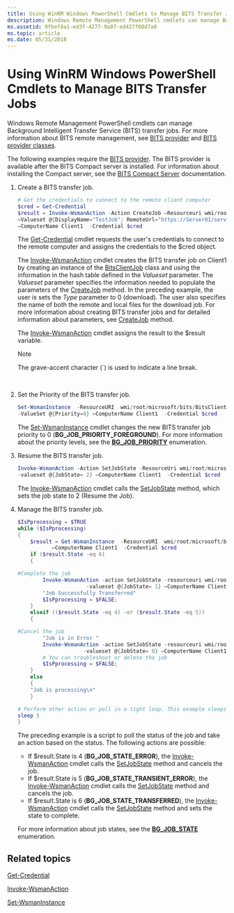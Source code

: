 ```yaml
---
title: Using WinRM Windows PowerShell Cmdlets to Manage BITS Transfer Jobs
description: Windows Remote Management PowerShell cmdlets can manage Background Intelligent Transfer Service (BITS) transfer jobs.
ms.assetid: 9fbef8a1-ed3f-4277-9a07-ed427f60d7a8
ms.topic: article
ms.date: 05/31/2018
---
```


# Using WinRM Windows PowerShell Cmdlets to Manage BITS Transfer Jobs

Windows Remote Management PowerShell cmdlets can manage Background Intelligent Transfer Service (BITS) transfer jobs. For more information about BITS remote management, see [BITS provider](/previous-versions/windows/desktop/bitsprov/bits-provider) and [BITS provider classes]( /previous-versions//dd904507(v=vs.85)).

The following examples require the [BITS provider](/previous-versions/windows/desktop/bitsprov/bits-provider). The BITS provider is available after the BITS Compact server is installed. For information about installing the Compact server, see the [BITS Compact Server](bits-compact-server.md) documentation.

1.  Create a BITS transfer job.

    ```PowerShell
    # Get the credentials to connect to the remote client computer
    $cred = Get-Credential
    $result = Invoke-WsmanAction -Action CreateJob –Resourceuri wmi/root/microsoft/bits/BitsClientJob `
    –Valueset @{DisplayName="TestJob"; RemoteUrl="https://Server01/servertestdir/testfile1.txt"; LocalFile="C:\clienttestdir\testfile1.txt";Type=0} `
    –ComputerName Client1  -Credential $cred
    ```

    

    The [Get-Credential](/previous-versions//dd315327(v=technet.10)) cmdlet requests the user's credentials to connect to the remote computer and assigns the credentials to the $cred object.

    The [Invoke-WsmanAction](/powershell/module/Microsoft.WsMan.Management/Invoke-WSManAction?view=powershell-5.1) cmdlet creates the BITS transfer job on Client1 by creating an instance of the [BitsClientJob](/previous-versions/windows/desktop/legacy/dd904502(v=vs.85)) class and using the information in the hash table defined in the *Valueset* parameter. The *Valueset* parameter specifies the information needed to populate the parameters of the [CreateJob](/previous-versions/windows/desktop/bitsprov/createjob-bitsclientjob) method. In the preceding example, the user is sets the *Type* parameter to 0 (download). The user also specifies the name of both the remote and local files for the download job. For more information about creating BITS transfer jobs and for detailed information about parameters, see [CreateJob](/previous-versions/windows/desktop/bitsprov/createjob-bitsclientjob) method.

    The [Invoke-WsmanAction](/powershell/module/Microsoft.WsMan.Management/Invoke-WSManAction?view=powershell-5.1&preserve-view=true) cmdlet assigns the result to the $result variable.

    > [!Note]  
    > The grave-accent character (\`) is used to indicate a line break.

     

2.  Set the Priority of the BITS transfer job.

    ```PowerShell
    Set-WsmanInstance  -ResourceURI  wmi/root/microsoft/bits/BitsClientJob -SelectorSet @{JobId=$result.JobId} `
    -ValueSet @{Priority=0} –ComputerName Client1  -Credential $cred
    ```

    

    The [Set-WsmanInstance](/powershell/module/Microsoft.WsMan.Management/Set-WSManInstance?view=powershell-5.1&preserve-view=true) cmdlet changes the new BITS transfer job priority to 0 (**BG\_JOB\_PRIORITY\_FOREGROUND**). For more information about the priority levels, see the [**BG\_JOB\_PRIORITY**](/windows/desktop/api/Bits/ne-bits-bg_job_priority) enumeration.

3.  Resume the BITS transfer job.

    ```PowerShell
    Invoke-WsmanAction -Action SetJobState -ResourceUri wmi/root/microsoft/bits/BitsClientJob  -selectorset @{JobId=$result.JobId}  `
    -valueset @{JobState= 2} –ComputerName Client1  -Credential $cred
    ```

    

    The [Invoke-WsmanAction](/powershell/module/Microsoft.WsMan.Management/Invoke-WSManAction?view=powershell-5.1&preserve-view=true) cmdlet calls the [SetJobState](/previous-versions/windows/desktop/bitsprov/setjobstate-bitsclientjob) method, which sets the job state to 2 (Resume the Job).

4.  Manage the BITS transfer job.

    ```PowerShell
    $IsPprocessing = $TRUE
    while ($IsPprocessing)
    {
        $result = Get-WsmanInstance  -ResourceURI  wmi/root/microsoft/bits/BitsClientJob -selectorset @{JobId = $result.JobId} `
               –ComputerName Client1  -Credential $cred
        if ($result.State -eq 6)
        {

    #Complete the job           
            Invoke-WsmanAction -action SetJobState -resourceuri wmi/root/microsoft/bits/BitsClientJob  -selectorset @{JobId=$result.JobId}  `
                          -valueset @{JobState= 1} –ComputerName Client1  -Credential $cred
            "Job Successfully Transferred"
            $IsPprocessing = $FALSE;
        }
        elseif (($result.State -eq 4) -or ($result.State -eq 5))
        {

    #Cancel the job
            "Job is in Error " 
            Invoke-WsmanAction -action SetJobState -resourceuri wmi/root/microsoft/bits/BitsClientJob  -selectorset @{JobId=$result.JobId}  `
                         -valueset @{JobState= 0} –ComputerName Client1  -Credential $cred
            # You can troubleshoot or delete the job
            $IsPprocessing = $FALSE;
        }
        else
        {
        "Job is processing\n" 
        }

    # Perform other action or poll in a tight loop. This example sleeps for 5 seconds
    sleep 5
    }
    ```

    

    The preceding example is a script to poll the status of the job and take an action based on the status. The following actions are possible:

    -   If $result.State is 4 (**BG\_JOB\_STATE\_ERROR**), the [Invoke-WsmanAction](/powershell/module/Microsoft.WsMan.Management/Invoke-WSManAction?view=powershell-5.1&preserve-view=true) cmdlet calls the [SetJobState](/previous-versions/windows/desktop/bitsprov/setjobstate-bitsclientjob) method and cancels the job.
    -   If $result.State is 5 (**BG\_JOB\_STATE\_TRANSIENT\_ERROR**), the [Invoke-WsmanAction](/powershell/module/Microsoft.WsMan.Management/Invoke-WSManAction?view=powershell-5.1&preserve-view=true) cmdlet calls the [SetJobState](/previous-versions/windows/desktop/bitsprov/setjobstate-bitsclientjob) method and cancels the job.
    -   If $result.State is 6 (**BG\_JOB\_STATE\_TRANSFERRED**), the [Invoke-WsmanAction](/powershell/module/Microsoft.WsMan.Management/Invoke-WSManAction?view=powershell-5.1&preserve-view=true) cmdlet calls the [SetJobState](/previous-versions/windows/desktop/bitsprov/setjobstate-bitsclientjob) method and sets the state to complete.

    For more information about job states, see the [**BG\_JOB\_STATE**](/windows/desktop/api/Bits/ne-bits-bg_job_state) enumeration.

## Related topics

<dl> <dt>

[Get-Credential](/previous-versions//dd315327(v=technet.10))
</dt> <dt>

[Invoke-WsmanAction](/powershell/module/Microsoft.WsMan.Management/Invoke-WSManAction?view=powershell-5.1&preserve-view=true)
</dt> <dt>

[Set-WsmanInstance](/powershell/module/Microsoft.WsMan.Management/Set-WSManInstance?view=powershell-5.1&preserve-view=true)
</dt> </dl>

 

 
